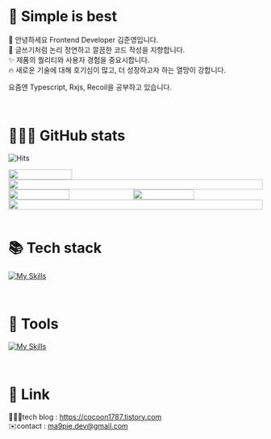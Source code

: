 # 💎 Simple is best
👋 안녕하세요 Frontend Developer 김준영입니다.  
📝 글쓰기처럼 논리 정연하고 깔끔한 코드 작성을 지향합니다.  
✨ 제품의 퀄리티와 사용자 경험을 중요시합니다.  
🔥 새로운 기술에 대해 호기심이 많고, 더 성장하고자 하는 열망이 강합니다.  

요즘엔 Typescript, Rxjs, Recoil을 공부하고 있습니다.

<br/>  

# 👨🏻‍💻 GitHub stats
![Hits](https://hits.seeyoufarm.com/api/count/incr/badge.svg?url=https%3A%2F%2Fgithub.com%2Fma9pie&count_bg=%2379C83D&title_bg=%23555555&icon=&icon_color=%23E7E7E7&title=hits&edge_flat=false)

<div style="display: flex">
    <img width="50%" src="https://api.opgc.me/githubs/users/ma9pie/tag/?theme=dracula" />
</div>

<div style="display: flex">
    <img width="100%" src="https://github-profile-trophy.vercel.app/?username=ma9pie&no-bg=true&column=7&theme=darkhub" />
</div>

<div style="display: flex">
     <img width="49%" src="https://github-readme-stats.vercel.app/api/top-langs/?username=ma9pie&layout=compact&theme=transparent" />  
    <img width="49%" src="https://github-readme-stats.vercel.app/api?username=ma9pie&show_icons=true&theme=transparent" />
</div>

<div style="display: flex">
    <img width="100%" src="https://github-readme-activity-graph.cyclic.app/graph?username=ma9pie&theme=github-compact"/>   
</div>

<br/>
    
 
# 📚 Tech stack
[![My Skills](https://skillicons.dev/icons?i=html,css,js,react,nextjs,redux,emotion,sass,mongodb,mysql&perline=5)](https://skillicons.dev)

<br/>


# 🔨 Tools
[![My Skills](https://skillicons.dev/icons?i=git,github,gitlab,vscode,aws,jenkins,figma&perline=5)](https://skillicons.dev)

<br/>


# 🔗 Link
👨🏻‍💻tech blog : https://cocoon1787.tistory.com  
✉️contact : ma9pie.dev@gmail.com  

